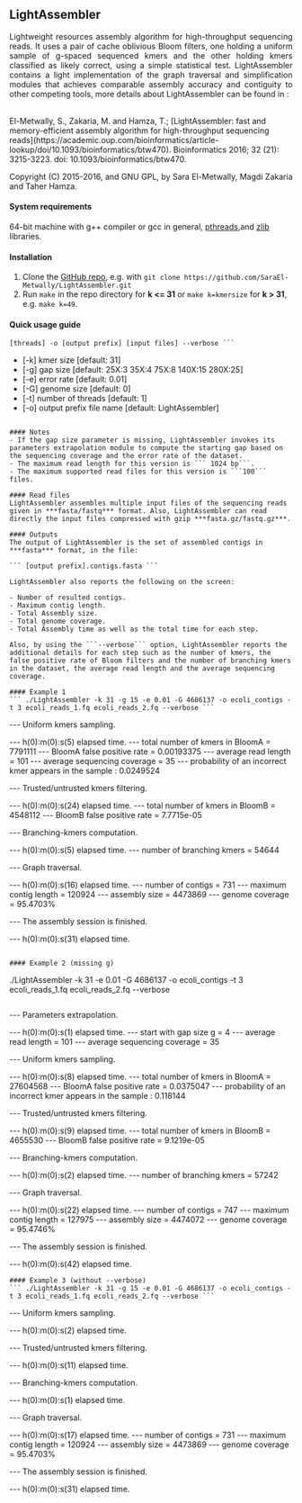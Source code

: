 ## LightAssembler
<p align="justify">
Lightweight resources assembly algorithm for high-throughput sequencing reads. It uses a pair of cache oblivious Bloom filters, one holding a uniform sample of g-spaced sequenced kmers and the other holding kmers classified as likely correct, using a simple statistical test. LightAssembler contains a light implementation of the graph traversal and simplification modules that achieves comparable assembly accuracy and contiguity to other competing tools, more details about LightAssembler can be found in : 
</p> 
<br />
El-Metwally, S., Zakaria, M. and Hamza, T.; [LightAssembler: fast and memory-efficient assembly algorithm for high-throughput sequencing reads](https://academic.oup.com/bioinformatics/article-lookup/doi/10.1093/bioinformatics/btw470). Bioinformatics 2016; 32 (21): 3215-3223. doi: 10.1093/bioinformatics/btw470.
<br />
<p align="justify">
Copyright (C) 2015-2016, and GNU GPL, by Sara El-Metwally, Magdi Zakaria and Taher Hamza.
</p> 

#### System requirements 
64-bit machine with g++ compiler or gcc in general, [pthreads](http://en.wikipedia.org/wiki/POSIX_Threads),and [zlib](http://en.wikipedia.org/wiki/Zlib) libraries.

#### Installation 
1. Clone the [GitHub repo](https://github.com/SaraEl-Metwally/LightAssembler), e.g. with `git clone https://github.com/SaraEl-Metwally/LightAssembler.git`
2. Run `make` in the repo directory for **k <= 31**  or `make k=kmersize` for **k > 31**, e.g. `make k=49`. 

#### Quick usage guide
``` ./LightAssembler -k [kmer size] -g [gap size] -e [error rate] -G [genome size] -t
[threads] -o [output prefix] [input files] --verbose ``` 

``` 
* [-k] kmer size                [default: 31]
* [-g] gap size                 [default: 25X:3 35X:4 75X:8 140X:15 280X:25]
* [-e] error rate               [default: 0.01]
* [-G] genome size              [default: 0]
* [-t] number of threads        [default: 1]
* [-o] output prefix file name  [default: LightAssembler]
``` 

#### Notes
- If the gap size parameter is missing, LightAssembler invokes its parameters extrapolation module to compute the starting gap based on the sequencing coverage and the error rate of the dataset.
- The maximum read length for this version is ``` 1024 bp```.
- The maximum supported read files for this version is ```100``` files.

#### Read files 
LightAssembler assembles multiple input files of the sequencing reads given in ***fasta/fastq*** format. Also, LightAssembler can read directly the input files compressed with gzip ***fasta.gz/fastq.gz***.

#### Outputs
The output of LightAssembler is the set of assembled contigs in ***fasta*** format, in the file:

``` [output prefix].contigs.fasta ``` 

LightAssembler also reports the following on the screen:

- Number of resulted contigs.
- Maximum contig length.
- Total Assembly size.
- Total genome coverage.
- Total Assembly time as well as the total time for each step.

Also, by using the ```--verbose``` option, LightAssembler reports the additional details for each step such as the number of kmers, the false positive rate of Bloom filters and the number of branching kmers in the dataset, the average read length and the average sequencing coverage.

#### Example 1
``` ./LightAssembler -k 31 -g 15 -e 0.01 -G 4686137 -o ecoli_contigs -t 3 ecoli_reads_1.fq ecoli_reads_2.fq --verbose ```

```
--- Uniform kmers sampling. 

--- h(0):m(0):s(5) elapsed time.
--- total number of kmers in BloomA = 7791111
--- BloomA false positive rate = 0.00193375
--- average read length = 101
--- average sequencing coverage = 35
--- probability of an incorrect kmer appears in the sample : 0.0249524

--- Trusted/untrusted kmers filtering. 

--- h(0):m(0):s(24) elapsed time.
--- total number of kmers in BloomB = 4548112
--- BloomB false positive rate = 7.7715e-05

--- Branching-kmers computation. 

--- h(0):m(0):s(5) elapsed time.
--- number of branching kmers = 54644

--- Graph traversal. 

--- h(0):m(0):s(16) elapsed time.
--- number of contigs     = 731
--- maximum contig length = 120924
--- assembly size         = 4473869
--- genome coverage       = 95.4703%

--- The assembly session is finished. 

--- h(0):m(0):s(31) elapsed time. 
```

#### Example 2 (missing g)
```
./LightAssembler -k 31 -e 0.01 -G 4686137 -o ecoli_contigs -t 3 ecoli_reads_1.fq ecoli_reads_2.fq --verbose 
```
```
--- Parameters extrapolation. 

--- h(0):m(0):s(1) elapsed time.
--- start with gap size g = 4
--- average read length = 101
--- average sequencing coverage = 35

--- Uniform kmers sampling. 

--- h(0):m(0):s(8) elapsed time.
--- total number of kmers in BloomA = 27604568
--- BloomA false positive rate = 0.0375047
--- probability of an incorrect kmer appears in the sample : 0.118144

--- Trusted/untrusted kmers filtering. 

--- h(0):m(0):s(9) elapsed time.
--- total number of kmers in BloomB = 4655530
--- BloomB false positive rate = 9.1219e-05

--- Branching-kmers computation. 

--- h(0):m(0):s(2) elapsed time.
--- number of branching kmers = 57242

--- Graph traversal. 

--- h(0):m(0):s(22) elapsed time.
--- number of contigs     = 747
--- maximum contig length = 127975
--- assembly size         = 4474072
--- genome coverage       = 95.4746%

--- The assembly session is finished. 

--- h(0):m(0):s(42) elapsed time.

```
#### Example 3 (without --verbose)
``` ./LightAssembler -k 31 -g 15 -e 0.01 -G 4686137 -o ecoli_contigs -t 3 ecoli_reads_1.fq ecoli_reads_2.fq --verbose ```

```
--- Uniform kmers sampling. 

--- h(0):m(0):s(2) elapsed time.

--- Trusted/untrusted kmers filtering. 

--- h(0):m(0):s(11) elapsed time.

--- Branching-kmers computation. 

--- h(0):m(0):s(1) elapsed time.

--- Graph traversal. 

--- h(0):m(0):s(17) elapsed time.
--- number of contigs     = 731
--- maximum contig length = 120924
--- assembly size         = 4473869
--- genome coverage       = 95.4703%

--- The assembly session is finished. 

--- h(0):m(0):s(31) elapsed time.

```
